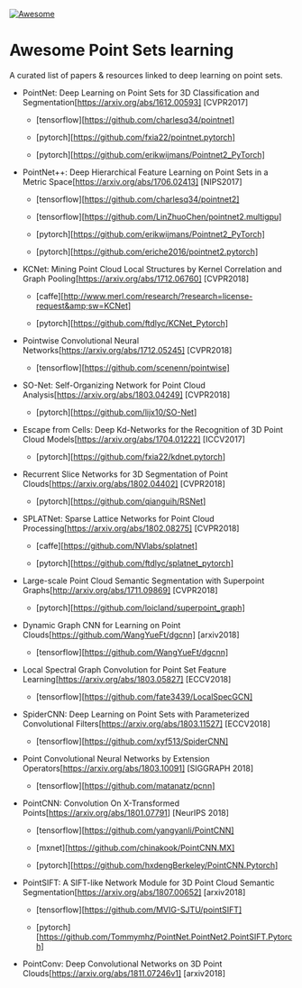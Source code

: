 [![Awesome](https://cdn.rawgit.com/sindresorhus/awesome/d7305f38d29fed78fa85652e3a63e154dd8e8829/media/badge.svg)](https://github.com/sindresorhus/awesome)

# Awesome Point Sets learning
A curated list of papers & resources linked to deep learning on point sets.

- PointNet: Deep Learning on Point Sets for 3D Classification and Segmentation[https://arxiv.org/abs/1612.00593] [CVPR2017]

  + [tensorflow][https://github.com/charlesq34/pointnet]

  + [pytorch][https://github.com/fxia22/pointnet.pytorch]

  + [pytorch][https://github.com/erikwijmans/Pointnet2_PyTorch]

- PointNet++: Deep Hierarchical Feature Learning on Point Sets in a Metric Space[https://arxiv.org/abs/1706.02413] [NIPS2017]
  + [tensorflow][https://github.com/charlesq34/pointnet2]

  + [tensorflow][https://github.com/LinZhuoChen/pointnet2.multigpu]

  + [pytorch][https://github.com/erikwijmans/Pointnet2_PyTorch]

  + [pytorch][https://github.com/eriche2016/pointnet2.pytorch]

- KCNet: Mining Point Cloud Local Structures by Kernel Correlation and Graph Pooling[https://arxiv.org/abs/1712.06760] [CVPR2018]

  + [caffe][http://www.merl.com/research/?research=license-request&amp;sw=KCNet]

  + [pytorch][https://github.com/ftdlyc/KCNet_Pytorch]

- Pointwise Convolutional Neural Networks[https://arxiv.org/abs/1712.05245] [CVPR2018]

  + [tensorflow][https://github.com/scenenn/pointwise]

- SO-Net: Self-Organizing Network for Point Cloud Analysis[https://arxiv.org/abs/1803.04249] [CVPR2018]

  + [pytorch][https://github.com/lijx10/SO-Net]

- Escape from Cells: Deep Kd-Networks for the Recognition of 3D Point Cloud Models[https://arxiv.org/abs/1704.01222] [ICCV2017]

  + [pytorch][https://github.com/fxia22/kdnet.pytorch]

- Recurrent Slice Networks for 3D Segmentation of Point Clouds[https://arxiv.org/abs/1802.04402] [CVPR2018]

  + [pytorch][https://github.com/qianguih/RSNet]

- SPLATNet: Sparse Lattice Networks for Point Cloud Processing[https://arxiv.org/abs/1802.08275] [CVPR2018]

  + [caffe][https://github.com/NVlabs/splatnet]

  + [pytorch][https://github.com/ftdlyc/splatnet_pytorch]

- Large-scale Point Cloud Semantic Segmentation with Superpoint Graphs[http://arxiv.org/abs/1711.09869] [CVPR2018]

  + [pytorch][https://github.com/loicland/superpoint_graph]

- Dynamic Graph CNN for Learning on Point Clouds[https://github.com/WangYueFt/dgcnn] [arxiv2018]

  + [tensorflow][https://github.com/WangYueFt/dgcnn]

- Local Spectral Graph Convolution for Point Set Feature Learning[https://arxiv.org/abs/1803.05827] [ECCV2018]

  + [tensorflow][https://github.com/fate3439/LocalSpecGCN]

- SpiderCNN: Deep Learning on Point Sets with Parameterized Convolutional Filters[https://arxiv.org/abs/1803.11527] [ECCV2018]

  + [tensorflow][https://github.com/xyf513/SpiderCNN]

- Point Convolutional Neural Networks by Extension Operators[https://arxiv.org/abs/1803.10091] [SIGGRAPH 2018]

  + [tensorflow][https://github.com/matanatz/pcnn]

- PointCNN: Convolution On X-Transformed Points[<https://arxiv.org/abs/1801.07791>] [NeurIPS 2018]

  + [tensorflow][https://github.com/yangyanli/PointCNN]

  + [mxnet][https://github.com/chinakook/PointCNN.MX]

  + [pytorch][https://github.com/hxdengBerkeley/PointCNN.Pytorch]

- PointSIFT: A SIFT-like Network Module for 3D Point Cloud Semantic Segmentation[https://arxiv.org/abs/1807.00652] [arxiv2018]

  + [tensorflow][https://github.com/MVIG-SJTU/pointSIFT]

  + [pytorch][https://github.com/Tommymhz/PointNet.PointNet2.PointSIFT.Pytorch]

- PointConv: Deep Convolutional Networks on 3D Point Clouds[https://arxiv.org/abs/1811.07246v1] [arxiv2018]

  

 
